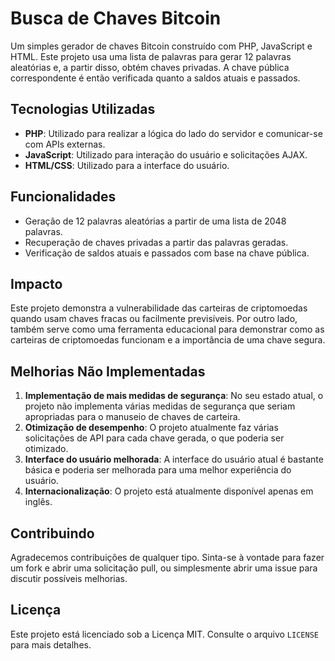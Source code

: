 # Busca de Chaves Bitcoin

Um simples gerador de chaves Bitcoin construído com PHP, JavaScript e HTML. Este projeto usa uma lista de palavras para gerar 12 palavras aleatórias e, a partir disso, obtém chaves privadas. A chave pública correspondente é então verificada quanto a saldos atuais e passados.

## Tecnologias Utilizadas

- **PHP**: Utilizado para realizar a lógica do lado do servidor e comunicar-se com APIs externas.
- **JavaScript**: Utilizado para interação do usuário e solicitações AJAX.
- **HTML/CSS**: Utilizado para a interface do usuário.

## Funcionalidades

- Geração de 12 palavras aleatórias a partir de uma lista de 2048 palavras.
- Recuperação de chaves privadas a partir das palavras geradas.
- Verificação de saldos atuais e passados com base na chave pública.

## Impacto

Este projeto demonstra a vulnerabilidade das carteiras de criptomoedas quando usam chaves fracas ou facilmente previsíveis. Por outro lado, também serve como uma ferramenta educacional para demonstrar como as carteiras de criptomoedas funcionam e a importância de uma chave segura.

## Melhorias Não Implementadas

1. **Implementação de mais medidas de segurança**: No seu estado atual, o projeto não implementa várias medidas de segurança que seriam apropriadas para o manuseio de chaves de carteira.
2. **Otimização de desempenho**: O projeto atualmente faz várias solicitações de API para cada chave gerada, o que poderia ser otimizado.
3. **Interface do usuário melhorada**: A interface do usuário atual é bastante básica e poderia ser melhorada para uma melhor experiência do usuário.
4. **Internacionalização**: O projeto está atualmente disponível apenas em inglês.

## Contribuindo

Agradecemos contribuições de qualquer tipo. Sinta-se à vontade para fazer um fork e abrir uma solicitação pull, ou simplesmente abrir uma issue para discutir possíveis melhorias.

## Licença

Este projeto está licenciado sob a Licença MIT. Consulte o arquivo `LICENSE` para mais detalhes.

